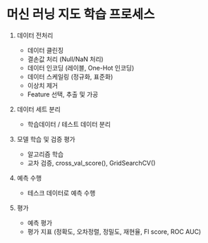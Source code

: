 # 머신 러닝 지도 학습 프로세스

1. 데이터 전처리
    - 데이터 클린징
    - 결손값 처리 (Null/NaN 처리)
    - 데이터 인코딩 (레이블, One-Hot 인코딩)
    - 데이터 스케일링 (정규화, 표준화)
    - 이상치 제거 
    - Feature 선택, 추출 및 가공

2. 데이터 세트 분리
    - 학습데이터 / 테스트 데이터 분리
    
3. 모델 학습 및 검증 평가
    - 알고리즘 학습
    - 교차 검증, cross_val_score(), GridSearchCV()

4. 예측 수행
    - 테스크 데이터로 예측 수행

5. 평가
    - 예측 평가
    - 평가 지표 (정확도, 오차정렬, 정밀도, 재현율, Fl score, ROC AUC)

